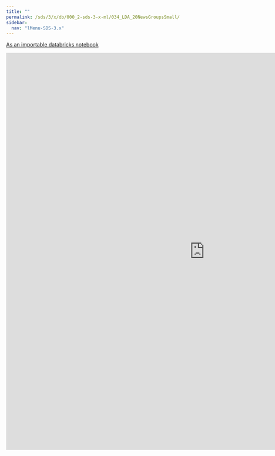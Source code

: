 ```yaml
---
title: ""
permalink: /sds/3/x/db/000_2-sds-3-x-ml/034_LDA_20NewsGroupsSmall/
sidebar:
  nav: "lMenu-SDS-3.x"
---
```


[As an importable databricks notebook](https://lamastex.github.io/scalable-data-science/sds/3/x/db/000_2-sds-3-x-ml/034_LDA_20NewsGroupsSmall.html)

<iframe src="https://lamastex.github.io/scalable-data-science/sds/3/x/db/000_2-sds-3-x-ml/034_LDA_20NewsGroupsSmall.html" width="1080" height="1080" frameborder="0"></iframe>
